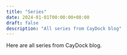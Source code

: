 ```yaml
---
title: "Series"
date: 2024-01-01T00:00:00+08:00
draft: false
description: "All series from CayDock blog"
---
```


Here are all series from CayDock blog.
